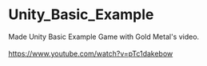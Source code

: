 # Unity_Basic_Example
Made Unity Basic Example Game with Gold Metal's video.<br><br>
https://www.youtube.com/watch?v=pTc1dakebow
